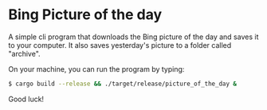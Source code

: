 # Bing Picture of the day

A simple cli program that downloads the Bing picture of the day and saves it to your computer.
It also saves yesterday's picture to a folder called "archive".

On your machine, you can run the program by typing:
```bash
$ cargo build --release && ./target/release/picture_of_the_day &
```

Good luck!


